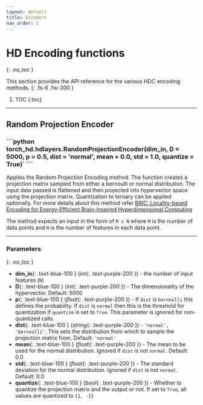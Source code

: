 ```yaml
---
layout: default
title: Encoders
nav_order: 2
---
```


# HD Encoding functions
{: .no_toc }

This section provides the API reference for the various HDC encoding methods.
{: .fs-6 .fw-300 }

1. TOC
{:toc}

---

## Random Projection Encoder

<div class="code-example" markdown=1>

<h3>
```python
torch_hd.hdlayers.RandomProjectionEncoder(dim_in, D = 5000, p = 0.5, dist = 'normal',
	mean = 0.0, std = 1.0, quantize = True)`
```
</h3>


Applies the Random Projection Encoding method. The function creates a projection matrix
sampled from either a bernoulli or normal distribution. The input data passed is flattened
and then projected into hypervector space using the projection matrix. Quantization to
ternary can be applied optionally.
For more details about this method refer [BRIC: Locality-based Encoding for Energy-Efficient Brain-Inspired Hyperdimensional Computing](https://acsweb.ucsd.edu/~j1morris/documents/DAC2019_JusitnMorris_Final.pdf)

The method expects an input in the form of `M x N` where `M` is the number of data points
and `N` is the number of features in each data point.

---

### Parameters
{: .no_toc }
- **dim_in**{: .text-blue-100 } (*int*{: .text-purple-200 }) - the number of input features (`N`)
- **D**{: .text-blue-100 } (*int*{: .text-purple-200 }) - The dimensionality of the hypervector. Default: 5000
- **p**{: .text-blue-100 } (*float*{: .text-purple-200 }) - If `dist` is `bernoulli` this defines the probability. If `dist` is `normal` then this is the threshold for quantization if `quantize` is set to `True`. This parameter is ignored for non-quantized calls.
- **dist**{: .text-blue-100 } (*string*{: .text-purple-200 }) - `'normal', 'bernoulli'`. This sets the distribution from which to sample the projection matrix from. Default: `'normal'`
- **mean**{: .text-blue-100 } (*float*{: .text-purple-200 }) - The mean to be used for the normal distribution. Ignored if `dist` is not `normal`. Default: 0.0
- **std**{: .text-blue-100 } (*float*{: .text-purple-200 }) - The standard deviation for the normal distribution. Ignored if `dist` is not `normal`. Default: 0.0
- **quantize**{: .text-blue-100 } (*bool*{: .text-purple-200 }) - Whether to quantize the projection matrix and the output or not. If set to `True`, all values are quantized to `{1, -1}`



